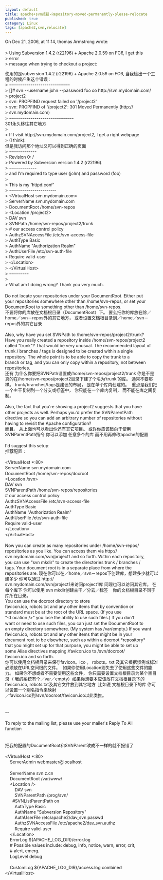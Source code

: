 ```yaml
---
layout: default
title: apache+svn报错-Repository-moved-permanently-please-relocate
published: true
category: Linux
tags: [apache2,svn,relocate]
---
```

<div id="detail" class="detail" style="line-height: 1.3;"><p>On Dec 21, 2006, at 11:14, thomas Armstrong wrote:<br><br>&gt; Using Subversion 1.4.2 (r22196) + Apache 2.0.59 on FC6, I get this<br>&gt; error<br>&gt; message when trying to checkout a project:<div>使用的是subversion&nbsp;1.4.2 (r22196) + Apache 2.0.59 on FC6, 当我检出一个工程的时候产生这个错误：<br>&gt; -------------------------------<br>&gt; []# svn --username john --password foo co http://svn.mydomain.com/<br>&gt; project2<br>&gt; svn: PROPFIND request failed on '/project2'<br>&gt; svn: PROPFIND of '/project2': 301 Moved Permanently (http://<br>&gt; svn.mydomain.com)<br>&gt; ---------------------------------</div><div>301永久移往其它地方<br>&gt;<br>&gt; If I visit http://svn.mydomain.com/project2, I get a right webpage<br>&gt; (I think):</div><div>但是我访问那个地址又可以得到正确的页面<br>&gt; --------------<br>&gt; Revision 0: /<br>&gt; Powered by Subversion version 1.4.2 (r22196).<br>&gt; --------------<br>&gt; and I'm required to type user (john) and password (foo)<br>&gt;<br>&gt; This is my 'httpd.conf'<br>&gt; ------------------------<br>&gt; &lt;VirtualHost svn.mydomain.com&gt;<br>&gt; ServerName svn.mydomain.com<br>&gt; DocumentRoot /home/svn-repos<br>&gt; &lt;Location /project2&gt;<br>&gt; DAV svn<br>&gt; SVNPath /home/svn-repos/project2/trunk<br>&gt; # our access control policy<br>&gt; AuthzSVNAccessFile /etc/svn-access-file<br>&gt; AuthType Basic<br>&gt; AuthName "Authorization Realm"<br>&gt; AuthUserFile /etc/svn-auth-file<br>&gt; Require valid-user<br>&gt; &lt;/Location&gt;<br>&gt; &lt;/VirtualHost&gt;<br>&gt; ----------<br>&gt;<br>&gt; What am I doing wrong? Thank you very much.<br><br>Do not locate your repositories under your DocumentRoot. Either put<br>your repositories somewhere other than /home/svn-repos, or set your<br>DocumentRoot to something other than /home/svn-repos.</div><div>不要将你的库放在文档根目录（DocumentRoot）下。 要么把你的库放在除／home／svn－repos外的其它地方， 或者设置文档根目录到／home／svn－repos外的其它目录<br><br>Also, why have you set SVNPath to /home/svn-repos/project2/trunk?<br>Have you really created a repository inside /home/svn-repos/project2<br>called "trunk"? That would be very unusual. The recommended layout of<br>trunk / branches / tags is designed to be created within a single<br>repository. The whole point is to be able to copy the trunk to a<br>branch or tag, and you can only copy within a repository, not between<br>repositories.</div><div>还有 为什么你要把SVNPath设置成/home/svn-repos/project2/trunk 你是不是真的在/home/svn-repos/project2目录下建了个名为‘trunk‘的库。 通常不要那样。 trunk/branches/tags是建议的布局， 是在单个库内创建的。 &nbsp;重点是我们把一个主干复制到一个分支或标签中， 你只能在一个库内复制， 而不能在库之间复制。<br><br>Also, the fact that you're showing a project2 suggests that you have<br>other projects as well. Perhaps you'd prefer the SVNParentPath<br>directive so you can add an arbitrary number of repositories without<br>having to revisit the Apache configuration?</div><div>而且， 从上面也可以看出你还有其它项目。 或许你应该趋向于使用SVNParentPath指令 你可以添加 任意多个的库 而不用再修改apache的配置</div><div><br>I'd suggest this setup:</div><div>推荐配置：<br><br>&lt;VirtualHost *:80&gt;<br>ServerName svn.mydomain.com<br>DocumentRoot /home/svn-repos/docroot<br>&lt;Location /svn&gt;<br>DAV svn<br>SVNParentPath /home/svn-repos/repositories<br># our access control policy<br>AuthzSVNAccessFile /etc/svn-access-file<br>AuthType Basic<br>AuthName "Authorization Realm"<br>AuthUserFile /etc/svn-auth-file<br>Require valid-user<br>&lt;/Location&gt;<br>&lt;/VirtualHost&gt;<br><br>Now you can create as many repositories under /home/svn-repos/<br>repositories as you like. You can access them via http://<br>svn.mydomain.com/svn/project1 and so forth. Within each repository,<br>you can use "svn mkdir" to create the directories trunk / branches /<br>tags. Your document root is in a separate place from where the<br>repositories are. 现在你可以在／home／svn－repos下创建库，想建多少就可以建多少 你可以通过 http://</div>svn.mydomain.com/svn/project1来访问project1库 同理也可以访问其它库。 在每个库下 你可以使用 svn mkdir创建主干／分去／标签 &nbsp; &nbsp;你的文档根目录不同于库所在目录。<div>You can use the docroot directory to store<br>favicon.ico, robots.txt and any other items that by convention or<br>standard must be at the root of the URL space. (If you use<br>"&lt;Location /&gt;" you lose the ability to use such files.) If you don't<br>want or need to use such files, you can just set the DocumentRoot to<br>an empty directory somewhere. (My system has /var/empty.) If you want<br>favicon.ico, robots.txt and any other items that might be in your<br>document root to be elsewhere, such as within a docroot *repository*<br>that you might set up for that purpose, you might be able to set up<br>some Alias directives mapping /favicon.ico to /svn/docroot/<br>favicon.ico and so forth.</div><div>你可以使用文档根目录来保存favicon。ico ， robots。txt 及其它根据惯例或标准必须放在URL空间根的文件。 &nbsp;如果你使用Location则失去了使用这些文件的能力。 如果你不想或者不需要使用这些文件， 你只需要设置文档根目录为某个空目录（ 我的系统有个／var／empty）如果你想要本应该放在文档根目录下的favicon.ico, robots.txt及其它文件放到其它地方 &nbsp;比如说 文档根目录下的库 你可以设置一个别名指令来映射&nbsp;</div><div>／favicon.ico到/svn/docroot/favicon.ico以此类推。<br><br><br>-- <br><br>To reply to the mailing list, please use your mailer's Reply To All<br>function<br><br><br>把我的配置的DocumentRoot和SVNParent改成不一样的就不报错了&nbsp; <br><br>&lt;VirtualHost *:80&gt;<br>&nbsp;&nbsp;&nbsp; ServerAdmin webmaster@localhost<br><br>&nbsp;&nbsp;&nbsp; ServerName svn.z.cn<br>&nbsp;&nbsp;&nbsp; DocumentRoot /var/www/<br>&nbsp;&nbsp;&nbsp; &lt;Location /&gt;<br>&nbsp;&nbsp;&nbsp;&nbsp;&nbsp;&nbsp;&nbsp; DAV svn<br>&nbsp;&nbsp;&nbsp;&nbsp;&nbsp;&nbsp;&nbsp; SVNParentPath /prog/svn/<br>&nbsp;&nbsp;&nbsp;&nbsp;&nbsp; #SVNListParentPath on<br>&nbsp;&nbsp;&nbsp;&nbsp;&nbsp;&nbsp;&nbsp; AuthType Basic<br>&nbsp;&nbsp;&nbsp;&nbsp;&nbsp;&nbsp;&nbsp; AuthName "Subversion Repository"<br>&nbsp;&nbsp;&nbsp;&nbsp;&nbsp;&nbsp;&nbsp; AuthUserFile /etc/apache2/dav_svn.passwd<br>&nbsp;&nbsp;&nbsp;&nbsp;&nbsp;&nbsp;&nbsp; AuthzSVNAccessFile /etc/apache2/dav_svn.authz<br>&nbsp;&nbsp;&nbsp;&nbsp;&nbsp;&nbsp;&nbsp; Require valid-user<br>&nbsp;&nbsp;&nbsp; &lt;/Location&gt;<br>&nbsp;&nbsp;&nbsp; ErrorLog ${APACHE_LOG_DIR}/error.log<br>&nbsp;&nbsp;&nbsp; # Possible values include: debug, info, notice, warn, error, crit,<br>&nbsp;&nbsp;&nbsp; # alert, emerg.<br>&nbsp;&nbsp;&nbsp; LogLevel debug<br><br>&nbsp;&nbsp;&nbsp; CustomLog ${APACHE_LOG_DIR}/access.log combined<br>&lt;/VirtualHost&gt;<br></div></p></div>
